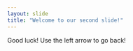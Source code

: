 ```yaml
---
layout: slide
title: "Welcome to our second slide!"
---
```

Good luck!
Use the left arrow to go back!
